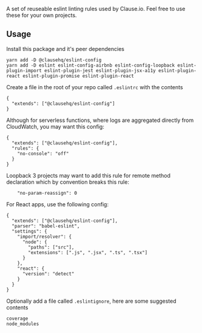 A set of reuseable eslint linting rules used by Clause.io. Feel free to use these for your own projects.

## Usage

Install this package and it's peer dependencies
```
yarn add -D @clausehq/eslint-config
yarn add -D eslint eslint-config-airbnb eslint-config-loopback eslint-plugin-import eslint-plugin-jest eslint-plugin-jsx-a11y eslint-plugin-react eslint-plugin-promise eslint-plugin-react
```

Create a file in the root of your repo called `.eslintrc` with the contents
```
{
  "extends": ["@clausehq/eslint-config"]
}
```

Although for serverless functions, where logs are aggregated directly from CloudWatch, you may want this config:
```
{
  "extends": ["@clausehq/eslint-config"],
  "rules": {
    "no-console": "off"
  }
}
```

Loopback 3 projects may want to add this rule for remote method declaration which by convention breaks this rule:
```
    "no-param-reassign": 0 
```

For React apps, use the following config:
```
{
  "extends": ["@clausehq/eslint-config"],
  "parser": "babel-eslint",
  "settings": {
    "import/resolver": {
      "node": {
        "paths": ["src"],
        "extensions": [".js", ".jsx", ".ts", ".tsx"]
      }
    },
    "react": {
      "version": "detect"
    }
  }
}
```

Optionally add a file called `.eslintignore`, here are some suggested contents
```
coverage
node_modules
```
